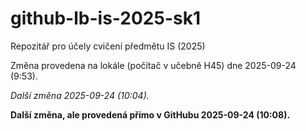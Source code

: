 # github-lb-is-2025-sk1
Repozitář pro účely cvičení předmětu IS (2025)

Změna provedena na lokále (počítač v učebně H45) dne 2025-09-24 (9:53).

_Další změna 2025-09-24 (10:04)._

**Další změna, ale provedená přímo v GitHubu 2025-09-24 (10:08).**
